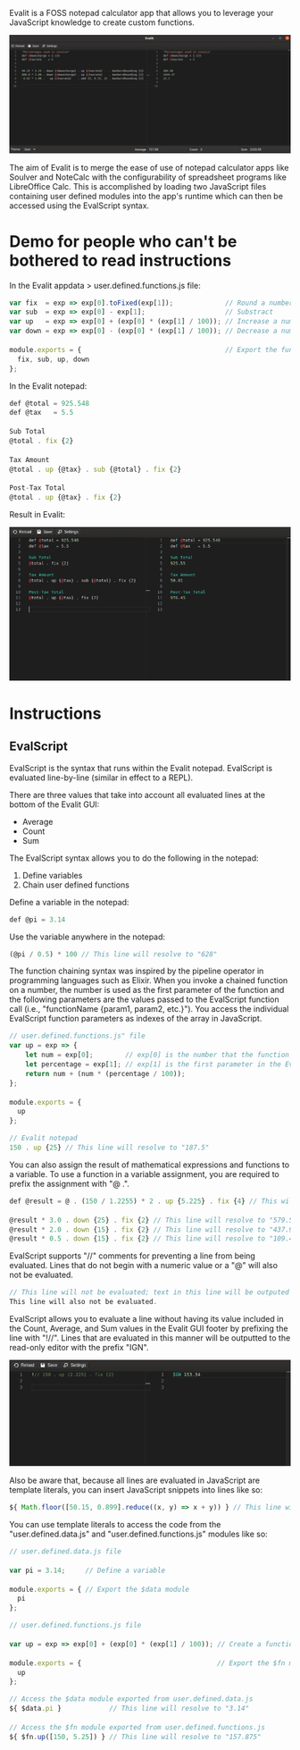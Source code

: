 Evalit is a FOSS notepad calculator app that allows you to leverage your JavaScript
knowledge to create custom functions.

![Alt text](screenshots/BasicExample.png)

The aim of Evalit is to merge the ease of use of notepad calculator apps like Soulver and
NoteCalc with the configurability of spreadsheet programs like LibreOffice Calc. This is
accomplished by loading two JavaScript files containing user defined modules into the
app's runtime which can then be accessed using the EvalScript syntax.

# Demo for people who can't be bothered to read instructions

In the Evalit appdata > user.defined.functions.js file:

``` js
var fix  = exp => exp[0].toFixed(exp[1]);             // Round a number to a specific point
var sub  = exp => exp[0] - exp[1];                    // Substract
var up   = exp => exp[0] + (exp[0] * (exp[1] / 100)); // Increase a number by a percentage
var down = exp => exp[0] - (exp[0] * (exp[1] / 100)); // Decrease a number by a percentage

module.exports = {                                    // Export the functions
  fix, sub, up, down
};
```

In the Evalit notepad:

``` js
def @total = 925.548
def @tax   = 5.5

Sub Total
@total . fix {2}

Tax Amount
@total . up {@tax} . sub {@total} . fix {2}

Post-Tax Total
@total . up {@tax} . fix {2}
```

Result in Evalit:

![Alt text](screenshots/InvoiceExample.png)

# Instructions

## EvalScript

EvalScript is the syntax that runs within the Evalit notepad. EvalScript is evaluated
line-by-line (similar in effect to a REPL).

There are three values that take into account all evaluated lines at the bottom of the
Evalit GUI:
- Average
- Count
- Sum

The EvalScript syntax allows you to do the following in the notepad:
1. Define variables
2. Chain user defined functions

Define a variable in the notepad:

``` js
def @pi = 3.14
```

Use the variable anywhere in the notepad:

``` js
(@pi / 0.5) * 100 // This line will resolve to "628"
```

The function chaining syntax was inspired by the pipeline operator in programming
languages such as Elixir. When you invoke a chained function on a number, the number is
used as the first parameter of the function and the following parameters are the values
passed to the EvalScript function call (i.e., "functionName {param1, param2, etc.}"). You
access the individual EvalScript function parameters as indexes of the array in
JavaScript.

``` js
// user.defined.functions.js" file
var up = exp => {
    let num = exp[0];        // exp[0] is the number that the function is being called on.
    let percentage = exp[1]; // exp[1] is the first parameter in the EvalScript function parameters (i.e. "up {param1}").
    return num + (num * (percentage / 100));
};

module.exports = {
  up
};
```

``` js
// Evalit notepad
150 . up {25} // This line will resolve to "187.5"
```

You can also assign the result of mathematical expressions and functions to a variable. To
use a function in a variable assignment, you are required to prefix the assignment with "@
.".

``` js
def @result = @ . (150 / 1.2255) * 2 . up {5.225} . fix {4} // This will assign the value "257.5887" to "@result"

@result * 3.0 . down {25} . fix {2} // This line will resolve to "579.57"
@result * 2.0 . down {15} . fix {2} // This line will resolve to "437.9"
@result * 0.5 . down {15} . fix {2} // This line will resolve to "109.48"
```

EvalScript supports "//" comments for preventing a line from being evaluated. Lines that
do not begin with a numeric value or a "@" will also not be evaluated.

``` js
// This line will not be evaluated; text in this line will be outputed to the read-only editor unchanged.
This line will also not be evaluated.
```

EvalScript allows you to evaluate a line without having its value included in the Count,
Average, and Sum values in the Evalit GUI footer by prefixing the line with "!//". Lines
that are evaluated in this manner will be outputted to the read-only editor with the
prefix "IGN".

![Alt text](screenshots/IGNExample.png)

Also be aware that, because all lines are evaluated in JavaScript are template literals,
you can insert JavaScript snippets into lines like so:

``` js
${ Math.floor([50.15, 0.899].reduce((x, y) => x + y)) } // This line will resolve to "51"
```

You can use template literals to access the code from the "user.defined.data.js" and
"user.defined.functions.js" modules like so:

``` js
// user.defined.data.js file

var pi = 3.14;     // Define a variable

module.exports = { // Export the $data module
  pi
};
```

``` js
// user.defined.functions.js file

var up = exp => exp[0] + (exp[0] * (exp[1] / 100)); // Create a function

module.exports = {                                  // Export the $fn module
  up
};
```

``` js
// Access the $data module exported from user.defined.data.js
${ $data.pi }            // This line will resolve to "3.14"

// Access the $fn module exported from user.defined.functions.js
${ $fn.up([150, 5.25]) } // This line will resolve to "157.875"
```
